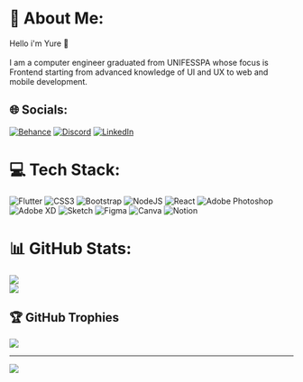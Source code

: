 # 💫 About Me:
Hello i'm Yure 👾<br><br>I am a computer engineer graduated from UNIFESSPA whose focus is Frontend starting from advanced knowledge of UI and UX to web and mobile development. <br>


## 🌐 Socials:
[![Behance](https://img.shields.io/badge/Behance-1769ff?logo=behance&logoColor=white)](https://behance.net/yurosilva) [![Discord](https://img.shields.io/badge/Discord-%237289DA.svg?logo=discord&logoColor=white)](https://discord.gg/yures1lva) [![LinkedIn](https://img.shields.io/badge/LinkedIn-%230077B5.svg?logo=linkedin&logoColor=white)](https://linkedin.com/in/yures1lva) 

# 💻 Tech Stack:
![Flutter](https://img.shields.io/badge/Flutter-%2302569B.svg?style=for-the-badge&logo=Flutter&logoColor=white) ![CSS3](https://img.shields.io/badge/css3-%231572B6.svg?style=for-the-badge&logo=css3&logoColor=white) ![Bootstrap](https://img.shields.io/badge/bootstrap-%23563D7C.svg?style=for-the-badge&logo=bootstrap&logoColor=white) ![NodeJS](https://img.shields.io/badge/node.js-6DA55F?style=for-the-badge&logo=node.js&logoColor=white) ![React](https://img.shields.io/badge/react-%2320232a.svg?style=for-the-badge&logo=react&logoColor=%2361DAFB) ![Adobe Photoshop](https://img.shields.io/badge/adobephotoshop-%2331A8FF.svg?style=for-the-badge&logo=adobephotoshop&logoColor=white) ![Adobe XD](https://img.shields.io/badge/Adobe%20XD-470137?style=for-the-badge&logo=Adobe%20XD&logoColor=#FF61F6) ![Sketch](https://img.shields.io/badge/Sketch-FFB387?style=for-the-badge&logo=sketch&logoColor=black) 	![Figma](https://img.shields.io/badge/figma-%23F24E1E.svg?style=for-the-badge&logo=figma&logoColor=white) ![Canva](https://img.shields.io/badge/Canva-%2300C4CC.svg?style=for-the-badge&logo=Canva&logoColor=white) ![Notion](https://img.shields.io/badge/Notion-%23000000.svg?style=for-the-badge&logo=notion&logoColor=white)
# 📊 GitHub Stats:
![](https://github-readme-streak-stats.herokuapp.com/?user=Yures1lva&theme=dark&hide_border=false)<br/>
![](https://github-readme-stats.vercel.app/api/top-langs/?username=Yures1lva&theme=dark&hide_border=false&include_all_commits=true&count_private=false&layout=compact)

## 🏆 GitHub Trophies
![](https://github-profile-trophy.vercel.app/?username=Yures1lva&theme=radical&no-frame=false&no-bg=true&margin-w=4)

---
[![](https://visitcount.itsvg.in/api?id=Yures1lva&icon=0&color=0)](https://visitcount.itsvg.in)

<!-- Proudly created with GPRM ( https://gprm.itsvg.in ) -->
